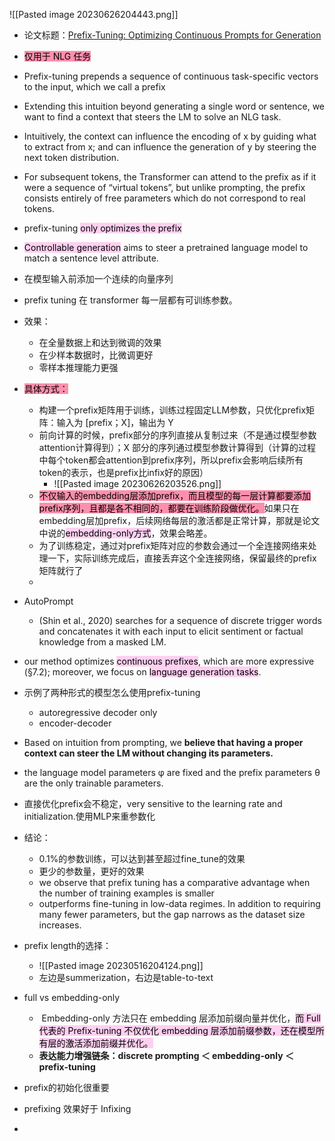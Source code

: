 ![[Pasted image 20230626204443.png]]

- 论文标题：[Prefix-Tuning: Optimizing Continuous Prompts for Generation](https://link.zhihu.com/?target=https%3A//arxiv.org/pdf/2101.00190.pdf)
- <mark style="background: #FF5582A6;">仅用于 NLG 任务</mark>
- Prefix-tuning prepends a sequence of continuous task-specific vectors to the input, which we call a prefix
- Extending this intuition beyond generating a single word or sentence, we want to find a context that steers the LM to solve an NLG task.
- Intuitively, the context can influence the encoding of x by guiding what to extract from x; and can influence the generation of y by steering the next token distribution.
- For subsequent tokens, the Transformer can attend to the prefix as if it were a sequence of “virtual tokens”, but unlike prompting, the prefix consists entirely of free parameters which do not correspond to real tokens.
- prefix-tuning <mark style="background: #FFB8EBA6;">only optimizes the prefix</mark>
- <mark style="background: #FFB8EBA6;">Controllable generation</mark> aims to steer a pretrained language model to match a sentence level attribute.
- 在模型输入前添加一个连续的向量序列
- prefix tuning 在 transformer 每一层都有可训练参数。
- 效果：
	- 在全量数据上和达到微调的效果
	- 在少样本数据时，比微调更好
	- 零样本推理能力更强

- <mark style="background: #FF5582A6;">具体方式：</mark>
	- 构建一个prefix矩阵用于训练，训练过程固定LLM参数，只优化prefix矩阵：输入为 [prefix；X]，输出为 Y
	- 前向计算的时候，prefix部分的序列直接从复制过来（不是通过模型参数attention计算得到）；X 部分的序列通过模型参数计算得到（计算的过程中每个token都会attention到prefix序列，所以prefix会影响后续所有token的表示，也是prefix比infix好的原因）
		- ![[Pasted image 20230626203526.png]]
	- <mark style="background: #FF5582A6;">不仅输入的embedding层添加prefix，而且模型的每一层计算都要添加prefix序列，且都是各不相同的，都要在训练阶段做优化。</mark>如果只在embedding层加prefix，后续网络每层的激活都是正常计算，那就是论文中说的<mark style="background: #FFB8EBA6;">embedding-only方式</mark>，效果会略差。
	- 为了训练稳定，通过对prefix矩阵对应的参数会通过一个全连接网络来处理一下，实际训练完成后，直接丢弃这个全连接网络，保留最终的prefix矩阵就行了
	- 


- AutoPrompt 
	- (Shin et al., 2020) searches for a sequence of discrete trigger words and concatenates it with each input to elicit sentiment or factual knowledge from a masked LM.
- our method optimizes <mark style="background: #FFB8EBA6;">continuous prefixes</mark>, which are more expressive (§7.2); moreover, we focus on <mark style="background: #FFB8EBA6;">language generation tasks</mark>.
- 示例了两种形式的模型怎么使用prefix-tuning
	- autoregressive decoder only
	- encoder-decoder
- Based on intuition from prompting, we **believe that having a proper context can steer the LM without changing its parameters.**
- the language model parameters φ are fixed and the prefix parameters θ are the only trainable parameters.
- 直接优化prefix会不稳定，very sensitive to the learning rate and initialization.使用MLP来重参数化
- 结论：
	- 0.1%的参数训练，可以达到甚至超过fine_tune的效果
	- 更少的参数量，更好的效果
	- we observe that prefix tuning has a comparative advantage when the number of training examples is smaller
	- outperforms fine-tuning in low-data regimes. In addition to requiring many fewer parameters, but the gap narrows as the dataset size increases.


- prefix length的选择：
	- ![[Pasted image 20230516204124.png]]
	- 左边是summerization，右边是table-to-text
- full vs embedding-only
	-  Embedding-only 方法只在 embedding 层添加前缀向量并优化，<mark style="background: #FFB8EBA6;">而 Full 代表的 Prefix-tuning 不仅优化 embedding 层添加前缀参数，还在模型所有层的激活添加前缀并优化。</mark>
	- **表达能力增强链条：discrete prompting ＜ embedding-only ＜ prefix-tuning**
- prefix的初始化很重要
- prefixing 效果好于 Infixing
- 